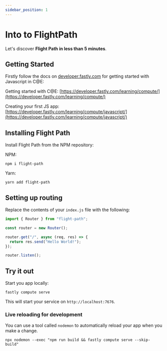 ```yaml
---
sidebar_position: 1
---
```


# Into to FlightPath

Let's discover **Flight Path in less than 5 minutes**.

## Getting Started

Firstly follow the docs on [developer.fastly.com](https://developer.fastly.com) for getting started with Javascript in C@E:

Getting started with C@E: [https://developer.fastly.com/learning/compute/](https://developer.fastly.com/learning/compute/)

Creating your first JS app: [https://developer.fastly.com/learning/compute/javascript/](https://developer.fastly.com/learning/compute/javascript/)

## Installing Flight Path

Install Flight Path from the NPM repository:

NPM:

```shell
npm i flight-path
```

Yarn:

```shell
yarn add flight-path
```

## Setting up routing

Replace the contents of your `index.js` file with the following:

```javascript
import { Router } from "flight-path";

const router = new Router();

router.get("/", async (req, res) => {
  return res.send("Hello World!");
});

router.listen();
```

## Try it out

Start you app locally:

```shell
fastly compute serve
```

This will start your service on `http://localhost:7676`.

### Live reloading for development

You can use a tool called `nodemon` to automatically reload your app when you make a change.

```shell
npx nodemon --exec "npm run build && fastly compute serve --skip-build"
```
